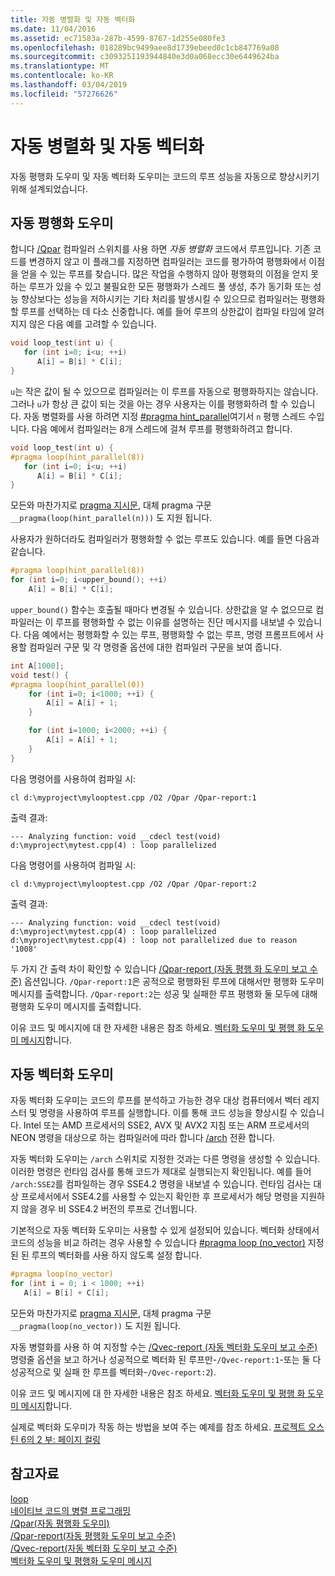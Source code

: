 ```yaml
---
title: 자동 병렬화 및 자동 벡터화
ms.date: 11/04/2016
ms.assetid: ec71583a-287b-4599-8767-1d255e080fe3
ms.openlocfilehash: 018289bc9499aee8d1739ebeed0c1cb847769a08
ms.sourcegitcommit: c3093251193944840e3d0a068ecc30e6449624ba
ms.translationtype: MT
ms.contentlocale: ko-KR
ms.lasthandoff: 03/04/2019
ms.locfileid: "57276626"
---
```

# <a name="auto-parallelization-and-auto-vectorization"></a>자동 병렬화 및 자동 벡터화

자동 평행화 도우미 및 자동 벡터화 도우미는 코드의 루프 성능을 자동으로 향상시키기 위해 설계되었습니다.

## <a name="auto-parallelizer"></a>자동 평행화 도우미

합니다 [/Qpar](../build/reference/qpar-auto-parallelizer.md) 컴파일러 스위치를 사용 하면 *자동 병렬화* 코드에서 루프입니다. 기존 코드를 변경하지 않고 이 플래그를 지정하면 컴파일러는 코드를 평가하여 평행화에서 이점을 얻을 수 있는 루프를 찾습니다. 많은 작업을 수행하지 않아 평행화의 이점을 얻지 못하는 루프가 있을 수 있고 불필요한 모든 평행화가 스레드 풀 생성, 추가 동기화 또는 성능 향상보다는 성능을 저하시키는 기타 처리를 발생시킬 수 있으므로 컴파일러는 평행화할 루프를 선택하는 데 다소 신중합니다. 예를 들어 루프의 상한값이 컴파일 타임에 알려지지 않은 다음 예를 고려할 수 있습니다.

```cpp
void loop_test(int u) {
   for (int i=0; i<u; ++i)
      A[i] = B[i] * C[i];
}
```

`u`는 작은 값이 될 수 있으므로 컴파일러는 이 루프를 자동으로 평행화하지는 않습니다. 그러나 `u`가 항상 큰 값이 되는 것을 아는 경우 사용자는 이를 평행화하려 할 수 있습니다. 자동 병렬화를 사용 하려면 지정 [#pragma hint_parallel](../preprocessor/loop.md)여기서 `n` 평행 스레드 수입니다. 다음 예에서 컴파일러는 8개 스레드에 걸쳐 루프를 평행화하려고 합니다.

```cpp
void loop_test(int u) {
#pragma loop(hint_parallel(8))
   for (int i=0; i<u; ++i)
      A[i] = B[i] * C[i];
}
```

모든와 마찬가지로 [pragma 지시문](../preprocessor/pragma-directives-and-the-pragma-keyword.md), 대체 pragma 구문 `__pragma(loop(hint_parallel(n)))` 도 지원 됩니다.

사용자가 원하더라도 컴파일러가 평행화할 수 없는 루프도 있습니다. 예를 들면 다음과 같습니다.

```cpp
#pragma loop(hint_parallel(8))
for (int i=0; i<upper_bound(); ++i)
    A[i] = B[i] * C[i];
```

`upper_bound()` 함수는 호출될 때마다 변경될 수 있습니다. 상한값을 알 수 없으므로 컴파일러는 이 루프를 평행화할 수 없는 이유를 설명하는 진단 메시지를 내보낼 수 있습니다. 다음 예에서는 평행화할 수 있는 루프, 평행화할 수 없는 루프, 명령 프롬프트에서 사용할 컴파일러 구문 및 각 명령줄 옵션에 대한 컴파일러 구문을 보여 줍니다.

```cpp
int A[1000];
void test() {
#pragma loop(hint_parallel(0))
    for (int i=0; i<1000; ++i) {
        A[i] = A[i] + 1;
    }

    for (int i=1000; i<2000; ++i) {
        A[i] = A[i] + 1;
    }
}
```

다음 명령어를 사용하여 컴파일 시:

`cl d:\myproject\mylooptest.cpp /O2 /Qpar /Qpar-report:1`

출력 결과:

```Output
--- Analyzing function: void __cdecl test(void)
d:\myproject\mytest.cpp(4) : loop parallelized
```

다음 명령어를 사용하여 컴파일 시:

`cl d:\myproject\mylooptest.cpp /O2 /Qpar /Qpar-report:2`

출력 결과:

```Output
--- Analyzing function: void __cdecl test(void)
d:\myproject\mytest.cpp(4) : loop parallelized
d:\myproject\mytest.cpp(4) : loop not parallelized due to reason '1008'
```

두 가지 간 출력 차이 확인할 수 있습니다 [/Qpar-report (자동 평행 화 도우미 보고 수준)](../build/reference/qpar-report-auto-parallelizer-reporting-level.md) 옵션입니다. `/Qpar-report:1`은 공적으로 평행화된 루프에 대해서만 평행화 도우미 메시지를 출력합니다. `/Qpar-report:2`는 성공 및 실패한 루프 평행화 둘 모두에 대해 평행화 도우미 메시지를 출력합니다.

이유 코드 및 메시지에 대 한 자세한 내용은 참조 하세요. [벡터화 도우미 및 평행 화 도우미 메시지](../error-messages/tool-errors/vectorizer-and-parallelizer-messages.md)합니다.

## <a name="auto-vectorizer"></a>자동 벡터화 도우미

자동 벡터화 도우미는 코드의 루프를 분석하고 가능한 경우 대상 컴퓨터에서 벡터 레지스터 및 명령을 사용하여 루프를 실행합니다. 이를 통해 코드 성능을 향상시킬 수 있습니다. Intel 또는 AMD 프로세서의 SSE2, AVX 및 AVX2 지침 또는 ARM 프로세서의 NEON 명령을 대상으로 하는 컴파일러에 따라 합니다 [/arch](../build/reference/arch-minimum-cpu-architecture.md) 전환 합니다.

자동 벡터화 도우미는 `/arch` 스위치로 지정한 것과는 다른 명령을 생성할 수 있습니다. 이러한 명령은 런타임 검사를 통해 코드가 제대로 실행되는지 확인됩니다. 예를 들어 `/arch:SSE2`를 컴파일하는 경우 SSE4.2 명령을 내보낼 수 있습니다. 런타임 검사는 대상 프로세서에서 SSE4.2를 사용할 수 있는지 확인한 후 프로세서가 해당 명령을 지원하지 않을 경우 비 SSE4.2 버전의 루프로 건너뜁니다.

기본적으로 자동 벡터화 도우미는 사용할 수 있게 설정되어 있습니다. 벡터화 상태에서 코드의 성능을 비교 하려는 경우 사용할 수 있습니다 [#pragma loop (no_vector)](../preprocessor/loop.md) 지정된 된 루프의 벡터화를 사용 하지 않도록 설정 합니다.

```cpp
#pragma loop(no_vector)
for (int i = 0; i < 1000; ++i)
   A[i] = B[i] + C[i];
```

모든와 마찬가지로 [pragma 지시문](../preprocessor/pragma-directives-and-the-pragma-keyword.md), 대체 pragma 구문 `__pragma(loop(no_vector))` 도 지원 됩니다.

자동 병렬화를 사용 하 여 지정할 수는 [/Qvec-report (자동 벡터화 도우미 보고 수준)](../build/reference/qvec-report-auto-vectorizer-reporting-level.md) 명령줄 옵션을 보고 하거나 성공적으로 벡터화 된 루프만-`/Qvec-report:1`-또는 둘 다 성공적으로 및 실패 한 루프를 벡터화-`/Qvec-report:2`).

이유 코드 및 메시지에 대 한 자세한 내용은 참조 하세요. [벡터화 도우미 및 평행 화 도우미 메시지](../error-messages/tool-errors/vectorizer-and-parallelizer-messages.md)합니다.

실제로 벡터화 도우미가 작동 하는 방법을 보여 주는 예제를 참조 하세요. [프로젝트 오스틴 6의 2 부: 페이지 컬링](http://blogs.msdn.com/b/vcblog/archive/2012/09/27/10348494.aspx)

## <a name="see-also"></a>참고자료

[loop](../preprocessor/loop.md)<br/>
[네이티브 코드의 병렬 프로그래밍](http://go.microsoft.com/fwlink/p/?linkid=263662)<br/>
[/Qpar(자동 평행화 도우미)](../build/reference/qpar-auto-parallelizer.md)<br/>
[/Qpar-report(자동 평행화 도우미 보고 수준)](../build/reference/qpar-report-auto-parallelizer-reporting-level.md)<br/>
[/Qvec-report(자동 벡터화 도우미 보고 수준)](../build/reference/qvec-report-auto-vectorizer-reporting-level.md)<br/>
[벡터화 도우미 및 평행화 도우미 메시지](../error-messages/tool-errors/vectorizer-and-parallelizer-messages.md)
